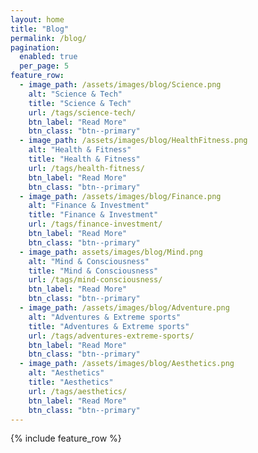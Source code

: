 ```yaml
---
layout: home
title: "Blog"
permalink: /blog/
pagination: 
  enabled: true
  per_page: 5
feature_row:
  - image_path: /assets/images/blog/Science.png
    alt: "Science & Tech"
    title: "Science & Tech"
    url: /tags/science-tech/
    btn_label: "Read More"
    btn_class: "btn--primary"
  - image_path: /assets/images/blog/HealthFitness.png
    alt: "Health & Fitness"
    title: "Health & Fitness"
    url: /tags/health-fitness/
    btn_label: "Read More"
    btn_class: "btn--primary"
  - image_path: /assets/images/blog/Finance.png
    alt: "Finance & Investment"
    title: "Finance & Investment"
    url: /tags/finance-investment/
    btn_label: "Read More"
    btn_class: "btn--primary"
  - image_path: assets/images/blog/Mind.png
    alt: "Mind & Consciousness"
    title: "Mind & Consciousness"
    url: /tags/mind-consciousness/
    btn_label: "Read More"
    btn_class: "btn--primary"
  - image_path: /assets/images/blog/Adventure.png
    alt: "Adventures & Extreme sports"
    title: "Adventures & Extreme sports"
    url: /tags/adventures-extreme-sports/
    btn_label: "Read More"
    btn_class: "btn--primary"
  - image_path: /assets/images/blog/Aesthetics.png
    alt: "Aesthetics"
    title: "Aesthetics"
    url: /tags/aesthetics/
    btn_label: "Read More"
    btn_class: "btn--primary"
---
```


{% include feature_row %}

